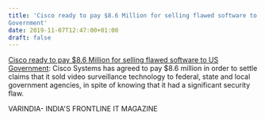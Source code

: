 ```yaml
---
title: 'Cisco ready to pay $8.6 Million for selling flawed software to US
Government'
date: 2019-11-07T12:47:00+01:00
draft: false
---
```


[Cisco ready to pay $8.6 Million for selling flawed software to US Government](https://varindia.com/news/cisco-ready-to-pay-86-million-for-selling-flawed-software-to-us-government#.XcQENb_iImU.blogger): Cisco Systems has agreed to pay $8.6 million in order to settle claims that it sold video surveillance technology to federal, state and local government agencies, in spite of knowing that it had a significant security flaw.  
  
VARINDIA- INDIA'S FRONTLINE IT MAGAZINE